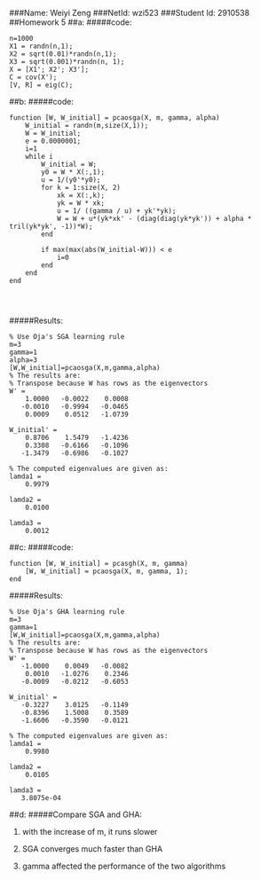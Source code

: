 ###Name: Weiyi Zeng
###NetId: wzi523
###Student Id: 2910538
##Homework 5
##a:
#####code:

```
n=1000
X1 = randn(n,1);
X2 = sqrt(0.01)*randn(n,1);
X3 = sqrt(0.001)*randn(n, 1);
X = [X1'; X2'; X3'];
C = cov(X');
[V, R] = eig(C);
```
##b:
#####code:
```
function [W, W_initial] = pcaosga(X, m, gamma, alpha)
    W_initial = randn(m,size(X,1));
    W = W_initial;
    e = 0.0000001;
    i=1
    while i
        W_initial = W;
        y0 = W * X(:,1);
        u = 1/(y0'*y0);
        for k = 1:size(X, 2)
            xk = X(:,k);
            yk = W * xk;
            u = 1/ ((gamma / u) + yk'*yk);
            W = W + u*(yk*xk' - (diag(diag(yk*yk')) + alpha * tril(yk*yk', -1))*W);
        end
 
        if max(max(abs(W_initial-W))) < e
            i=0
        end
    end
end




```
#####Results:

```
% Use Oja's SGA learning rule
m=3
gamma=1
alpha=3
[W,W_initial]=pcaosga(X,m,gamma,alpha)
% The results are:
% Transpose because W has rows as the eigenvectors
W' =
    1.0000   -0.0022    0.0008
   -0.0010   -0.9994   -0.0465
    0.0009    0.0512   -1.0739

W_initial' =
    0.8706    1.5479   -1.4236
    0.3308   -0.6166   -0.1096
   -1.3479   -0.6986   -0.1027

% The computed eigenvalues are given as:
lamda1 = 
    0.9979

lamda2 = 
    0.0100

lamda3 = 
    0.0012

```
##c:
#####code:

```
function [W, W_initial] = pcasgh(X, m, gamma)
    [W, W_initial] = pcaosga(X, m, gamma, 1);
end
```
#####Results:

```
% Use Oja's GHA learning rule
m=3
gamma=1
[W,W_initial]=pcaosga(X,m,gamma,alpha)
% The results are:
% Transpose because W has rows as the eigenvectors
W' =
   -1.0000    0.0049   -0.0082
    0.0010   -1.0276    0.2346
   -0.0009   -0.0212   -0.6053

W_initial' =
   -0.3227    3.0125   -0.1149
   -0.8396    1.5008    0.3589
   -1.6606   -0.3590   -0.0121

% The computed eigenvalues are given as:
lamda1 = 
    0.9980

lamda2 = 
    0.0105

lamda3 = 
   3.8075e-04

```
##d:
#####Compare SGA and GHA:
1. with the increase of m, it runs slower

2. SGA converges much faster than GHA

3. gamma affected the performance of the two algorithms



